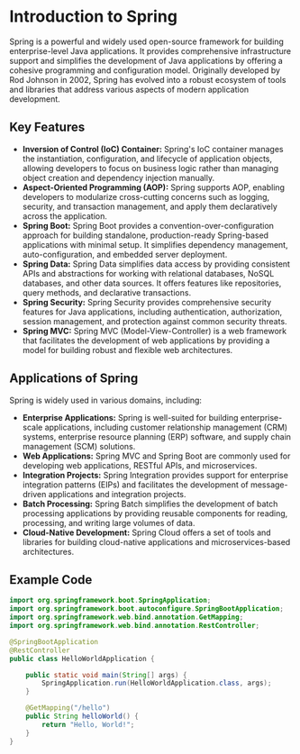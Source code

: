 # Introduction to Spring

Spring is a powerful and widely used open-source framework for building enterprise-level Java applications. It provides comprehensive infrastructure support and simplifies the development of Java applications by offering a cohesive programming and configuration model. Originally developed by Rod Johnson in 2002, Spring has evolved into a robust ecosystem of tools and libraries that address various aspects of modern application development.

## Key Features

- **Inversion of Control (IoC) Container:** Spring's IoC container manages the instantiation, configuration, and lifecycle of application objects, allowing developers to focus on business logic rather than managing object creation and dependency injection manually.
- **Aspect-Oriented Programming (AOP):** Spring supports AOP, enabling developers to modularize cross-cutting concerns such as logging, security, and transaction management, and apply them declaratively across the application.
- **Spring Boot:** Spring Boot provides a convention-over-configuration approach for building standalone, production-ready Spring-based applications with minimal setup. It simplifies dependency management, auto-configuration, and embedded server deployment.
- **Spring Data:** Spring Data simplifies data access by providing consistent APIs and abstractions for working with relational databases, NoSQL databases, and other data sources. It offers features like repositories, query methods, and declarative transactions.
- **Spring Security:** Spring Security provides comprehensive security features for Java applications, including authentication, authorization, session management, and protection against common security threats.
- **Spring MVC:** Spring MVC (Model-View-Controller) is a web framework that facilitates the development of web applications by providing a model for building robust and flexible web architectures.

## Applications of Spring

Spring is widely used in various domains, including:

- **Enterprise Applications:** Spring is well-suited for building enterprise-scale applications, including customer relationship management (CRM) systems, enterprise resource planning (ERP) software, and supply chain management (SCM) solutions.
- **Web Applications:** Spring MVC and Spring Boot are commonly used for developing web applications, RESTful APIs, and microservices.
- **Integration Projects:** Spring Integration provides support for enterprise integration patterns (EIPs) and facilitates the development of message-driven applications and integration projects.
- **Batch Processing:** Spring Batch simplifies the development of batch processing applications by providing reusable components for reading, processing, and writing large volumes of data.
- **Cloud-Native Development:** Spring Cloud offers a set of tools and libraries for building cloud-native applications and microservices-based architectures.

## Example Code

```java
import org.springframework.boot.SpringApplication;
import org.springframework.boot.autoconfigure.SpringBootApplication;
import org.springframework.web.bind.annotation.GetMapping;
import org.springframework.web.bind.annotation.RestController;

@SpringBootApplication
@RestController
public class HelloWorldApplication {

    public static void main(String[] args) {
        SpringApplication.run(HelloWorldApplication.class, args);
    }

    @GetMapping("/hello")
    public String helloWorld() {
        return "Hello, World!";
    }
}

